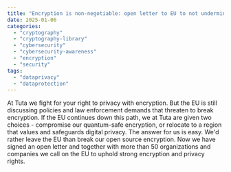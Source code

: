 ```yaml
---
title: "Encryption is non-negotiable: open letter to EU to not undermine privacy."
date: 2025-01-06
categories: 
  - "cryptography"
  - "cryptography-library"
  - "cybersecurity"
  - "cybersecurity-awareness"
  - "encryption"
  - "security"
tags: 
  - "dataprivacy"
  - "dataprotection"
---
```


At Tuta we fight for your right to privacy with encryption. But the EU is still discussing policies and law enforcement demands that threaten to break encryption. If the EU continues down this path, we at Tuta are given two choices - compromise our quantum-safe encryption, or relocate to a region that values and safeguards digital privacy. The answer for us is easy. We'd rather leave the EU than break our open source encryption. Now we have signed an open letter and together with more than 50 organizations and companies we call on the EU to uphold strong encryption and privacy rights.

